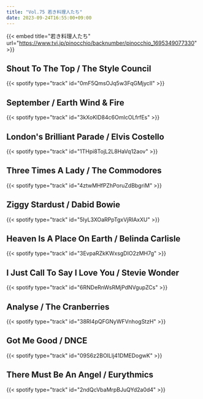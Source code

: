 ```yaml
---
title: "Vol.75 若き料理人たち"
date: 2023-09-24T16:55:00+09:00
---
```


{{< embed title="若き料理人たち" url="https://www.tvi.jp/pinocchio/backnumber/pinocchio_1695349077330" >}}

## Shout To The Top / The Style Council
{{< spotify type="track" id="0mF5QmsOJq5w3FqGMjycII" >}}

## September / Earth Wind & Fire
{{< spotify type="track" id="3kXoKlD84c6OmIcOLfrfEs" >}}

## London's Brilliant Parade / Elvis Costello
{{< spotify type="track" id="1THpi8TojL2L8HaVq12aov" >}}

## Three Times A Lady / The Commodores
{{< spotify type="track" id="4ztwMHfPZhPoruZdBbgriM" >}}

## Ziggy Stardust / Dabid Bowie
{{< spotify type="track" id="5IyL3XOaRPpTgxVjRIAxXU" >}}

## Heaven Is A Place On Earth / Belinda Carlisle
{{< spotify type="track" id="3EvpaRZkKWxsgDIO2zMH7g" >}}

## I Just Call To Say I Love You / Stevie Wonder
{{< spotify type="track" id="6RNDeRnWsRMjPdNVgupZCs" >}}

## Analyse / The Cranberries
{{< spotify type="track" id="38RI4pQFGNyWFVnhogStzH" >}}

## Got Me Good / DNCE
{{< spotify type="track" id="09S6z2BOILlj41DMEDogwK" >}}

## There Must Be An Angel / Eurythmics
{{< spotify type="track" id="2ndQcVbaMrpBJuQYd2a0d4" >}}